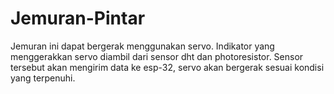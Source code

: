 # Jemuran-Pintar
Jemuran ini dapat bergerak menggunakan servo. Indikator yang menggerakkan servo diambil dari sensor dht dan photoresistor. Sensor tersebut akan mengirim data ke esp-32,  servo akan bergerak sesuai kondisi yang terpenuhi.

